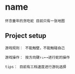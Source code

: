 # name
```
怀念童年的贪吃蛇 目前只有一张地图
```
## Project setup
```
游戏规则： 不能触壁，不能触碰自己
```
```
游戏操作： 按方向键↑↓←→进行蛇的操作
```
```
tips： 目前有三档速度进行游玩选择
```
